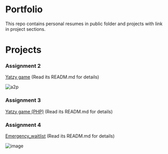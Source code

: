# Portfolio
This repo contains personal resumes in public folder and projects with link in project sections.

# Projects 

### Assignment 2
[Yatzy game](https://github.com/TYDeng/yatzy.git)
(Read its READM.md for details)

![a2p](https://github.com/user-attachments/assets/b845f251-1780-4e54-9171-a43fac555801)



### Assignment 3
[Yatzy game (PHP)](https://github.com/CZ2508444186/WenboYu_CSI3140_Yatzy_Game.git)
(Read its READM.md for details)

### Assignment 4
[Emergency_waitlist](https://github.com/CZ2508444186/emergency_waitlist.git)
(Read its READM.md for details)

![image](https://github.com/user-attachments/assets/097e5d71-dd6f-4507-912a-81e1f59249f5)


